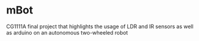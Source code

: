 # mBot
CG1111A final project that highlights the usage of LDR and IR sensors as well as arduino on an autonomous two-wheeled robot
